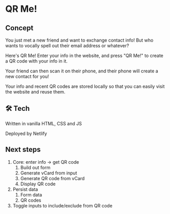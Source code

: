 # QR Me!

## Concept

You just met a new friend and want to exchange contact info! But who wants to vocally spell out their email address or whatever?

Here's QR Me! Enter your info in the website, and press "QR Me!" to create a QR code with your info in it.

Your friend can then scan it on their phone, and their phone will create a new contact for you!

Your info and recent QR codes are stored locally so that you can easily visit the website and reuse them.

## 🛠 Tech

Written in vanilla HTML, CSS and JS

Deployed by Netlify

## Next steps

1. Core: enter info -> get QR code
   1. Build out form
   1. Generate vCard from input
   1. Generate QR code from vCard
   1. Display QR code
1. Persist data
   1. Form data
   1. QR codes
1. Toggle inputs to include/exclude from QR code
